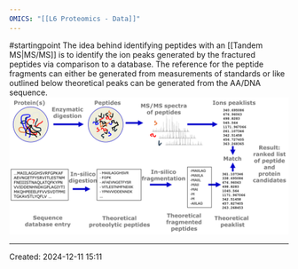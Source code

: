 ```yaml
---
OMICS: "[[L6 Proteomics - Data]]"
---
```

#startingpoint 
The idea behind identifying peptides with an [[Tandem MS|MS/MS]] is to identify the ion peaks generated by the fractured peptides via comparison to a database. The reference for the peptide fragments can either be generated from measurements of standards or like outlined below theoretical peaks can be generated from the AA/DNA sequence.![](content/Attachments/KIMN20_data_identification_quantification_2067540178%203.png)

---
Created: 2024-12-11 15:11